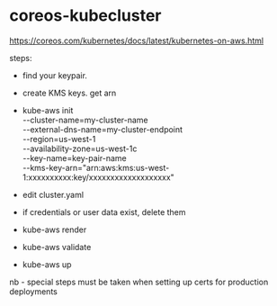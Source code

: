 # coreos-kubecluster

https://coreos.com/kubernetes/docs/latest/kubernetes-on-aws.html



steps:
 * find your keypair. 
 * create KMS keys. get arn
 * kube-aws init \
 --cluster-name=my-cluster-name \
 --external-dns-name=my-cluster-endpoint \
 --region=us-west-1 \
 --availability-zone=us-west-1c \
 --key-name=key-pair-name \
 --kms-key-arn="arn:aws:kms:us-west-1:xxxxxxxxxx:key/xxxxxxxxxxxxxxxxxxx"
 
 * edit cluster.yaml
 * if credentials or user data exist, delete them
 * kube-aws render
 * kube-aws validate
 * kube-aws up

nb - special steps must be taken when setting up certs for production deployments

